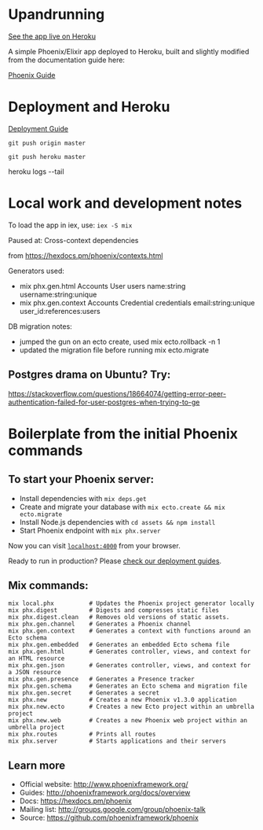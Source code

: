 # Upandrunning

[See the app live on Heroku](https://infinite-woodland-28001.herokuapp.com/)

A simple Phoenix/Elixir app deployed to Heroku, built and slightly modified from the documentation guide here:

[Phoenix Guide](https://hexdocs.pm/phoenix/)

# Deployment and Heroku

[Deployment Guide](https://hexdocs.pm/phoenix/heroku.html)

`git push origin master`

`git push heroku master`

heroku logs --tail

# Local work and development notes

To load the app in iex, use: `iex -S mix`

Paused at: Cross-context dependencies

from https://hexdocs.pm/phoenix/contexts.html

Generators used:

* mix phx.gen.html Accounts User users name:string username:string:unique
* mix phx.gen.context Accounts Credential credentials email:string:unique user_id:references:users

DB migration notes:

* jumped the gun on an ecto create, used mix ecto.rollback -n 1
* updated the migration file before running mix ecto.migrate 

## Postgres drama on Ubuntu? Try:

https://stackoverflow.com/questions/18664074/getting-error-peer-authentication-failed-for-user-postgres-when-trying-to-ge

# Boilerplate from the initial Phoenix commands

## To start your Phoenix server:

  * Install dependencies with `mix deps.get`
  * Create and migrate your database with `mix ecto.create && mix ecto.migrate`
  * Install Node.js dependencies with `cd assets && npm install`
  * Start Phoenix endpoint with `mix phx.server`

Now you can visit [`localhost:4000`](http://localhost:4000) from your browser.

Ready to run in production? Please [check our deployment guides](http://www.phoenixframework.org/docs/deployment).

## Mix commands:

```
mix local.phx          # Updates the Phoenix project generator locally
mix phx.digest         # Digests and compresses static files
mix phx.digest.clean   # Removes old versions of static assets.
mix phx.gen.channel    # Generates a Phoenix channel
mix phx.gen.context    # Generates a context with functions around an Ecto schema
mix phx.gen.embedded   # Generates an embedded Ecto schema file
mix phx.gen.html       # Generates controller, views, and context for an HTML resource
mix phx.gen.json       # Generates controller, views, and context for a JSON resource
mix phx.gen.presence   # Generates a Presence tracker
mix phx.gen.schema     # Generates an Ecto schema and migration file
mix phx.gen.secret     # Generates a secret
mix phx.new            # Creates a new Phoenix v1.3.0 application
mix phx.new.ecto       # Creates a new Ecto project within an umbrella project
mix phx.new.web        # Creates a new Phoenix web project within an umbrella project
mix phx.routes         # Prints all routes
mix phx.server         # Starts applications and their servers
```

## Learn more

  * Official website: http://www.phoenixframework.org/
  * Guides: http://phoenixframework.org/docs/overview
  * Docs: https://hexdocs.pm/phoenix
  * Mailing list: http://groups.google.com/group/phoenix-talk
  * Source: https://github.com/phoenixframework/phoenix
